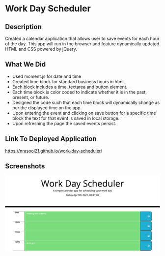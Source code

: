 # Work Day Scheduler

## Description

Created a calendar application that allows user to save events for each hour of the day. This app will run in the browser and feature dynamically updated HTML and CSS powered by jQuery.

## What We Did

- Used moment.js for date and time
- Created time block for standard business hours in html.
- Each block includes a time, textarea and button element. 
- Each time block is color coded to indicate whether it is in the past, present, or future.
- Designed the code such that each time block will dynamically change as per the displayed time on the app. 
- Upon entering the event and clicking on save button for a specific time block the text for that event is saved in local storage.
- Upon refreshing the page the saved events persist. 

## Link To Deployed Application 

https://nrasool21.github.io/work-day-scheduler/

## Screenshots

![work-day-scheduler](./Assets/Screenshot-work-day-scheduler.png)



